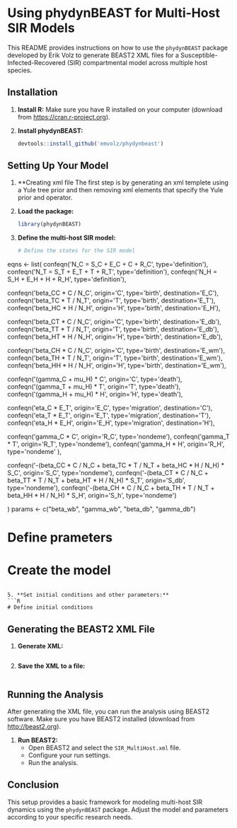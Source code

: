 # Using phydynBEAST for Multi-Host SIR Models

This README provides instructions on how to use the `phydynBEAST` package developed by Erik Volz to generate BEAST2 XML files for a Susceptible-Infected-Recovered (SIR) compartmental model across multiple host species.

## Installation

1. **Install R:** Make sure you have R installed on your computer (download from https://cran.r-project.org).

2. **Install phydynBEAST:**
   ```R
   devtools::install_github('emvolz/phydynbeast')
   ```

## Setting Up Your Model

1. **Creating xml file
   The first step is by generating an xml templete using a Yule tree prior and then removing xml elements that specify the Yule prior and operator.
3. **Load the package:**
   ```R
   library(phydynBEAST)
   ```

4. **Define the multi-host SIR model:**
   ```R
   # Define the states for the SIR model
eqns <- list( 
  confeqn('N_C = S_C + E_C + C + R_C', type='definition'),
  confeqn('N_T = S_T + E_T + T + R_T', type='definition'),
  confeqn('N_H = S_H + E_H + H + R_H', type='definition'),
 
  
  confeqn('beta_CC * C / N_C', origin='C', type='birth', destination='E_C'),
  confeqn('beta_TC * T / N_T', origin='T', type='birth', destination='E_T'),
  confeqn('beta_HC * H / N_H', origin='H', type='birth', destination='E_H'),
  
  
  confeqn('beta_CT * C / N_C', origin='C', type='birth', destination='E_db'),
  confeqn('beta_TT * T / N_T', origin='T', type='birth', destination='E_db'),
  confeqn('beta_HT * H / N_H', origin='H', type='birth', destination='E_db'),
 
  confeqn('beta_CH * C / N_C', origin='C', type='birth', destination='E_wm'),
  confeqn('beta_TH * T / N_T', origin='T', type='birth', destination='E_wm'),
  confeqn('beta_HH * H / N_H', origin='H', type='birth', destination='E_wm'),
  
  confeqn('(gamma_C + mu_H) * C',  origin='C', type='death'),
  confeqn('(gamma_T + mu_H) * T',  origin='T', type='death'),
  confeqn('(gamma_H + mu_H) * H',  origin='H', type='death'),
  
  confeqn('eta_C * E_T', origin='E_C', type='migration', destination='C'),
  confeqn('eta_T * E_T', origin='E_T', type='migration', destination='T'),
  confeqn('eta_H * E_H', origin='E_H',  type='migration', destination='H'),
  
  confeqn('gamma_C * C', origin='R_C', type='nondeme'),
  confeqn('gamma_T * T', origin='R_T', type='nondeme'),
  confeqn('gamma_H * H', origin='R_H',  type='nondeme' ),

  confeqn('-(beta_CC * C / N_C + beta_TC * T / N_T + beta_HC * H / N_H) * S_C', origin='S_C', type='nondeme'),
  confeqn('-(beta_CT * C / N_C + beta_TT * T / N_T + beta_HT * H / N_H) * S_T', origin='S_db', type='nondeme'),
  confeqn('-(beta_CH * C / N_C + beta_TH * T / N_T + beta_HH * H / N_H) * S_H', origin='S_h', type='nondeme')
  
)
   params <- c("beta_wb", "gamma_wb", "beta_db", "gamma_db")

   # Define prameters
  

   # Create the model
   ```

5. **Set initial conditions and other parameters:**
   ```R
   # Define initial conditions
  
   ```

## Generating the BEAST2 XML File

1. **Generate XML:**
   ```R
   ```

2. **Save the XML to a file:**
   ```R
   ```

## Running the Analysis

After generating the XML file, you can run the analysis using BEAST2 software. Make sure you have BEAST2 installed (download from http://beast2.org).

1. **Run BEAST2:**
   - Open BEAST2 and select the `SIR_MultiHost.xml` file.
   - Configure your run settings.
   - Run the analysis.

## Conclusion

This setup provides a basic framework for modeling multi-host SIR dynamics using the `phydynBEAST` package. Adjust the model and parameters according to your specific research needs.
